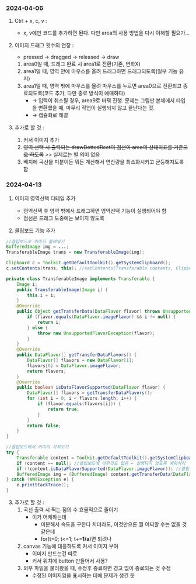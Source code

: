 
### 2024-04-06

1. Ctrl + x, c, v :
   - x, v에만 코드를 추가하면 된다. 다만 area의 사용 방법을 다시 이해할 필요가...

2. 이미지 드래그 횟수의 연장 :
   - pressed → dragged → released → draw
   1. area0일 때, 드래그 완료 시 area1로 전환(기존, 변화X)
   2. area1일 때, 영역 안에 마우스를 올려 드래그하면 드래그되도록(일부 기능 유지)
   3. area1일 때, 영역 밖에 마우스를 올려 마우스를 누르면 area0으로 전환되고 종료되도록(코드 추가, 다만 종료 방식이 애매하다)
      - → 입력이 취소될 경우, area9로 바꿔 진행. 문제는 그림판 본체에서 타입을 변환했을 때, 마무리 작업이 실행되지 않고 끝난다는 것.
      - → 캡슐화로 해결

3. 추가로 할 것 :
   1. 커서 이미지 추가
   2. ~~영역 선택 시 출력되는 drawDottedRect의 점선이 area의 상대죄표를 기준으로 하도록~~ >> 실제로는 별 의미 없음
   3. 베지에 곡선을  미분이든 뭐든 계산해서 연산량을 최소화시키고 균등해지도록 함

### 2024-04-13

1. 이미지 영역선택 디테일 추가
   - 영역선택 후 영역 밖에서 드래그하면 영역선택 기능이 실행되어야 함
   - 점선은 드래그 도중에는 보이지 않도록

2. 클립보드 기능 추가
```java
//클립보드로 이미지 붙여넣기
BufferedImage img = ...;
TransferableImage trans = new TransferableImage(img);

Clipboard c = Toolkit.getDefaultToolkit().getSystemClipboard();
c.setContents(trans, this); //setContents(Transferable contents, ClipboardOwner owner)
```
```java
private class TransferableImage implements Transferable {
    Image i;
    public TransferableImage(Image i) {
        this.i = i;
    }
    @Override
    public Object getTransferData(DataFlavor flavor) throws UnsupportedFlavorException, IOException {
        if (flavor.equals(DataFlavor.imageFlavor) && i != null) {
            return i;
        } else {
            throw new UnsupportedFlavorException(flavor);
        }
    }
    @Override
    public DataFlavor[] getTransferDataFlavors() {
        DataFlavor[] flavors = new DataFlavor[1];
        flavors[0] = DataFlavor.imageFlavor;
        return flavors;
    }
    @Override
    public boolean isDataFlavorSupported(DataFlavor flavor) {
        DataFlavor[] flavors = getTransferDataFlavors();
        for (int i = 0; i < flavors.length; i++) {
            if (flavor.equals(flavors[i])) {
                return true;
            }
        }
        return false;
    }
}
```
```java
//클립보드에서 이미지 가져오기
try {
    Transferable content = Toolkit.getDefaultToolkit().getSystemClipboard().getContents(null);
    if (content == null); //클립보드에 아무것도 없음 ← 실행되지 않도록 예외처리
    if (!content.isDataFlavorSupported(DataFlavor.imageFlavor)); //클립보드에 이미지가 없음 ← 실행되지 않도록 예외처리
    BufferedImage img = (BufferedImage) content.getTransferData(DataFlavor.imageFlavor);
} catch (AWTException e) {
    e.printStackTrace();
}
```

3. 추가로 할 것 :
   1. 곡선 출력 시 찍는 점의 수 효율적으로 줄이기
      - 이거 어케하는데
         - 미분해서 속도을 구한다 치더라도, 이것만으론 뭘 어찌할 수는 없을 것 같은데
         - for(t=0; t<=1; t+=**1/a**)면 되려나
   2. canvas 기능에 대응하도록 커서 이미지 부여 
      - 이미지 만드는건 따로
      - 커서 위치에 button 만들어서 사용?
   3. 외부 파일을 불러왔을 때, 수정후 종료하면 경고 없이 종료되는 것 수정
      - 수정된 이미지임을 표시하는 데에 문제가 생긴 듯
